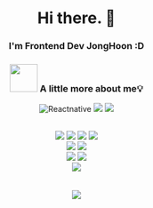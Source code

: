 <div align=center>

# Hi there. 👋

### I'm Frontend Dev JongHoon :D

### <img src="https://media.giphy.com/media/VgCDAzcKvsR6OM0uWg/giphy.gif" width="50"> A little more about me💡
![Reactnative](https://img.shields.io/badge/Reactnative-61DAFB.svg?&style=for-the-badge&logo=React&logoColor=FFFFFF)
    <img src="https://img.shields.io/badge/react-3776AB?style=for-the-badge&logo=react&logoColor=white"> 
  <img src="https://shields.io/badge/next-black?logo=next.js&style=for-the-badge">
    
<br/>
   <img src="https://img.shields.io/badge/html5-E34F26?style=for-the-badge&logo=html5&logoColor=white"> 
  <img src="https://img.shields.io/badge/css-1572B6?style=for-the-badge&logo=css3&logoColor=white"> 
  <img src="https://img.shields.io/badge/javascript-F7DF1E?style=for-the-badge&logo=javascript&logoColor=black"> 
  <img src="https://img.shields.io/badge/typescript-3776AB?style=for-the-badge&logo=typescript&logoColor=white">
  <br/>
  <img src="https://shields.io/badge/supabase-black?logo=supabase&style=for-the-badge">
  <img src="https://shields.io/badge/firebase-yellow?logo=firebase&style=for-the-badge">
  <br/>
    <img src="https://img.shields.io/badge/recoil-3578e5?style=for-the-badge&logo=recoil&logoColor=white">
      <img src="https://img.shields.io/badge/zustand-3578e5?style=for-the-badge&logo=zustand&logoColor=white">
  <br/>
    <img src="https://img.shields.io/badge/github-181717?style=for-the-badge&logo=github&logoColor=white">
    <br/>
        <br/>
            <br/>
<a href="https://hits.seeyoufarm.com"><img src="https://hits.seeyoufarm.com/api/count/incr/badge.svg?url=https%3A%2F%2Fgithub.com%2FJongHoonC%2Fhit-counter&count_bg=%237E9AEB&title_bg=%23A4A4A4&icon=&icon_color=%23292525&title=hits&edge_flat=false"/></a>
</div>

